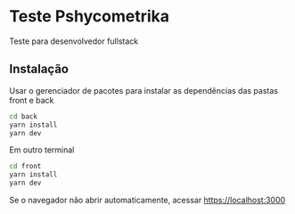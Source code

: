 # Teste Pshycometrika

Teste para desenvolvedor fullstack

## Instalação

Usar o gerenciador de pacotes para instalar as dependências das pastas front e back

```bash
cd back
yarn install
yarn dev
```
Em outro terminal

```bash
cd front
yarn install
yarn dev
```
Se o navegador não abrir automaticamente, acessar [https://localhost:3000](https://localhost:3000)